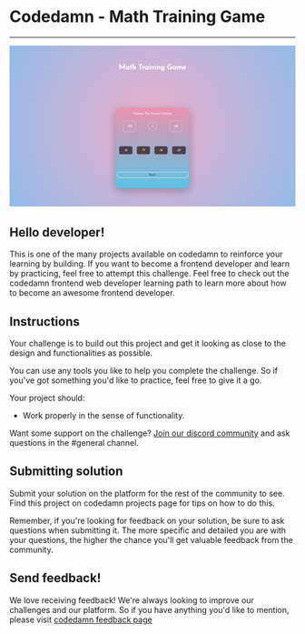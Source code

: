 <h1>Codedamn - Math Training Game</h1>
<hr>

![App Screenshot](https://raw.githubusercontent.com/ritwickrajmakhal/ScreenShots-for-math-training-game/master/sc1.png)

## Hello developer!
This is one of the many projects available on codedamn to reinforce your learning by building. If you want to become a frontend developer and learn by practicing, feel free to attempt this challenge. Feel free to check out the codedamn frontend web developer learning path to learn more about how to become an awesome frontend developer.

## Instructions
Your challenge is to build out this project and get it looking as close to the design and functionalities as possible.

You can use any tools you like to help you complete the challenge. So if you've got something you'd like to practice, feel free to give it a go.

Your project should:

- Work properly in the sense of functionality.

Want some support on the challenge? <a href="https://bit.ly/codedamn-discord">Join our discord community</a> and ask questions in the #general channel.

## Submitting solution
Submit your solution on the platform for the rest of the community to see. Find this project on codedamn projects page for tips on how to do this.

Remember, if you're looking for feedback on your solution, be sure to ask questions when submitting it. The more specific and detailed you are with your questions, the higher the chance you'll get valuable feedback from the community.

## Send feedback!
We love receiving feedback! We're always looking to improve our challenges and our platform. So if you have anything you'd like to mention, please visit <a href="https://codedamn.com/contact">codedamn feedback page</a>